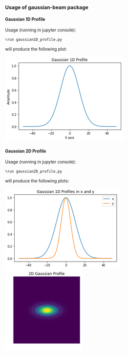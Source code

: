 <h3>Usage of gaussian-beam package <//h3>

<h4>Gaussian 1D Profile</h4>

Usage (running in jupyter console): 
```python
%run gaussian1D_profile.py
```
will produce the following plot:

![1D Gaussian Image](/images/gaussian1D_image.png)

<h4>Gaussian 2D Profile</h4>

Usage (running in jupyter console): 
```python
%run gaussian2D_profile.py
```
will produce the following plots:

![2D Gaussian lines](/images/gaussian2D_lines.png)
![2D Gaussian profile](/images/gaussian2D_image.png)
